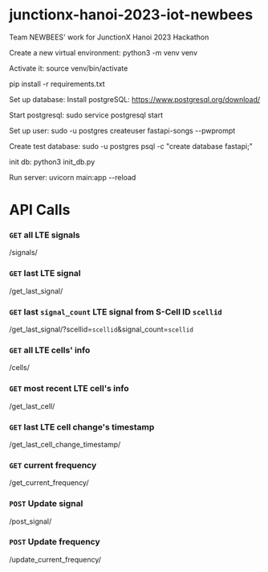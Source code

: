 # junctionx-hanoi-2023-iot-newbees

Team NEWBEES' work for JunctionX Hanoi 2023 Hackathon

Create a new virtual environment:
python3 -m venv venv

Activate it:
source venv/bin/activate

pip install -r requirements.txt

Set up database:
Install postgreSQL: https://www.postgresql.org/download/

Start postgresql:
sudo service postgresql start

Set up user:
sudo -u postgres createuser fastapi-songs --pwprompt

Create test database:
sudo -u postgres psql -c "create database fastapi;"

init db:
python3 init_db.py

Run server:
uvicorn main:app --reload

# API Calls
### `GET` all LTE signals
/signals/

### `GET` last LTE signal
/get_last_signal/

### `GET` last `signal_count` LTE signal from S-Cell ID `scellid`
/get_last_signal/?scellid=`scellid`&signal_count=`scellid`

### `GET` all LTE cells' info
/cells/

### `GET` most recent LTE cell's info
/get_last_cell/

### `GET` last LTE cell change's timestamp
/get_last_cell_change_timestamp/

### `GET` current frequency
/get_current_frequency/

### `POST` Update signal
/post_signal/<br>

### `POST` Update frequency
/update_current_frequency/<br>